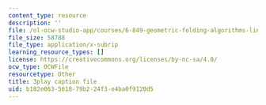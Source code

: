 ```yaml
---
content_type: resource
description: ''
file: /ol-ocw-studio-app/courses/6-849-geometric-folding-algorithms-linkages-origami-polyhedra-fall-2012/b182e063561879b224f3e4ba0f9120d5_J2uMjEDsE6s.srt
file_size: 58788
file_type: application/x-subrip
learning_resource_types: []
license: https://creativecommons.org/licenses/by-nc-sa/4.0/
ocw_type: OCWFile
resourcetype: Other
title: 3play caption file
uid: b182e063-5618-79b2-24f3-e4ba0f9120d5
---
```

